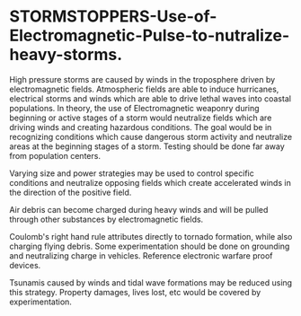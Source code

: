 # STORMSTOPPERS-Use-of-Electromagnetic-Pulse-to-nutralize-heavy-storms.
High pressure storms are caused by winds in the troposphere driven by electromagnetic fields. Atmospheric fields are able to induce hurricanes, electrical storms and winds which are able to drive lethal waves into coastal populations. In theory, the use of Electromagnetic weaponry during beginning or active stages of a storm would neutralize fields which are driving winds and creating hazardous conditions. The goal would be in recognizing conditions which cause dangerous storm activity and neutralize areas at the beginning stages of a storm. Testing should be done far away from population centers.

Varying size and power strategies may be used to control specific conditions and neutralize opposing fields which create accelerated winds in the direction of the positive field. 

Air debris can become charged during heavy winds and will be pulled through other substances by electromagnetic fields.

Coulomb's right hand rule attributes directly to tornado formation, while also charging flying debris. Some experimentation should be done on grounding and neutralizing charge in vehicles. Reference electronic warfare proof devices.

Tsunamis caused by winds and tidal wave formations may be reduced using this strategy. Property damages, lives lost, etc would be covered by experimentation.





